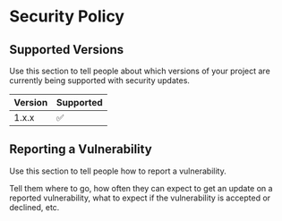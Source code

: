 # Security Policy

## Supported Versions

Use this section to tell people about which versions of your project are
currently being supported with security updates.

| Version | Supported          |
| ------- | ------------------ |
|1.x.x  | :white_check_mark: |

## Reporting a Vulnerability

Use this section to tell people how to report a vulnerability.

Tell them where to go, how often they can expect to get an update on a
reported vulnerability, what to expect if the vulnerability is accepted or
declined, etc.
